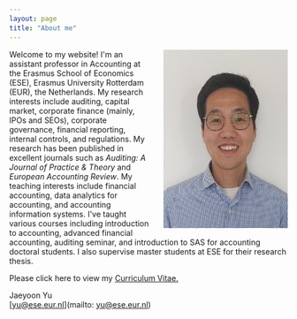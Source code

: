 ```yaml
---
layout: page
title: "About me"
---
```


<img style="border: 0px solid ; width: 224.67px; height: 323.67px; float: right; padding-left:20px" src="profile.jpg" alt="hi" class="inline">Welcome to my website! I'm an assistant professor in Accounting at the Erasmus School of Economics (ESE), Erasmus University Rotterdam (EUR), the Netherlands. My research interests include auditing, capital market, corporate finance (mainly, IPOs and SEOs), corporate governance, financial reporting, internal controls, and regulations. My research has been published in excellent journals such as <em>Auditing: A Journal of Practice & Theory</em> and <em>European Accounting Review</em>. My teaching interests include financial accounting, data analytics for accounting, and accounting information systems. I've taught various courses including introduction to accounting, advanced financial accounting, auditing seminar, and introduction to SAS for accounting doctoral students. I also supervise master students at ESE for their research thesis.

Please click here to view my <a href="https://drive.google.com/file/d/1uIy3kQVVrP2_JlAqZ6aYpHOyvZj5wTaK/view?usp=sharing" target="_blank">Curriculum Vitae.</a>

Jaeyoon Yu  
[yu@ese.eur.nl](mailto: yu@ese.eur.nl)
